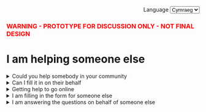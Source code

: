 <div class="govuk-form-group" align="right">
  <label class="govuk-label" for="sort">
    Language
  </label>
  <select class="govuk-select" id="sort" name="sort">
    <option value="published">English</option>
    <option value="updated" selected>Cymraeg</option>
    <option value="views">Scots</option>
  </select>
</div>
<h3 class="govuk-heading-s"><font color="red">WARNING - PROTOTYPE FOR DISCUSSION ONLY - NOT FINAL DESIGN</font></h3>

# I am helping someone else

<details class="govuk-details">
  <summary class="govuk-details__summary">
    <span class="govuk-details__summary-text">
      Could you help somebody in your community
    </span>
  </summary>
  <div class="govuk-details__text">
    This area could include details on how the respondent can get extra help
  </div>
</details>

<details class="govuk-details">
  <summary class="govuk-details__summary">
    <span class="govuk-details__summary-text">
      Can I fill it in on their behalf
    </span>
  </summary>
  <div class="govuk-details__text">
    This area could include details on how the respondent can get extra help
  </div>
</details>

<details class="govuk-details">
  <summary class="govuk-details__summary">
    <span class="govuk-details__summary-text">
      Getting help to go online
    </span>
  </summary>
  <div class="govuk-details__text">
    This area could include details on how the respondent can get extra help
  </div>
</details>

<details class="govuk-details">
  <summary class="govuk-details__summary">
    <span class="govuk-details__summary-text">
      I am filling in the form for someone else
    </span>
  </summary>
  <div class="govuk-details__text">
    This area could include details on how the respondent can get extra help
  </div>
</details>

<details class="govuk-details">
  <summary class="govuk-details__summary">
    <span class="govuk-details__summary-text">
      I am answering the questions on behalf of someone else
    </span>
  </summary>
  <div class="govuk-details__text">
    This area could include details on how the respondent can get extra help
  </div>
</details>
